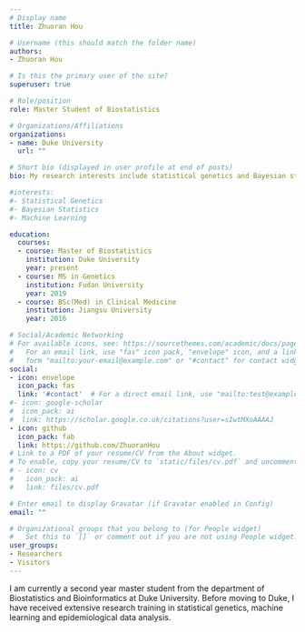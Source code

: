 ```yaml
---
# Display name
title: Zhuoran Hou 

# Username (this should match the folder name)
authors:
- Zhuoran Hou

# Is this the primary user of the site?
superuser: true

# Role/position
role: Master Student of Biostatistics

# Organizations/Affiliations
organizations:
- name: Duke University
  url: ""

# Short bio (displayed in user profile at end of posts)
bio: My research interests include statistical genetics and Bayesian statistics.

#interests:
#- Statistical Genetics
#- Bayesian Statistics
#- Machine Learning

education:
  courses:
  - course: Master of Biostatistics
    institution: Duke University
    year: present
  - course: MS in Genetics
    institution: Fudan University
    year: 2019
  - course: BSc(Med) in Clinical Medicine
    institution: Jiangsu University
    year: 2016

# Social/Academic Networking
# For available icons, see: https://sourcethemes.com/academic/docs/page-builder/#icons
#   For an email link, use "fas" icon pack, "envelope" icon, and a link in the
#   form "mailto:your-email@example.com" or "#contact" for contact widget.
social:
- icon: envelope
  icon_pack: fas
  link: '#contact'  # For a direct email link, use "mailto:test@example.org".
#- icon: google-scholar
#  icon_pack: ai
#  link: https://scholar.google.co.uk/citations?user=sIwtMXoAAAAJ
- icon: github
  icon_pack: fab
  link: https://github.com/ZhuoranHou
# Link to a PDF of your resume/CV from the About widget.
# To enable, copy your resume/CV to `static/files/cv.pdf` and uncomment the lines below.
# - icon: cv
#   icon_pack: ai
#   link: files/cv.pdf

# Enter email to display Gravatar (if Gravatar enabled in Config)
email: ""

# Organizational groups that you belong to (for People widget)
#   Set this to `[]` or comment out if you are not using People widget.
user_groups:
- Researchers
- Visitors
---
```


I am currently a second year master student from the department of Biostatistics and Bioinformatics at Duke University. Before moving to Duke, I have received extensive research training in statistical genetics, machine learning and epidemiological data analysis.



